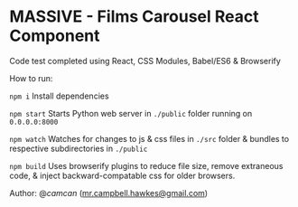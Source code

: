 MASSIVE - Films Carousel React Component
===========================

Code test completed using React, CSS Modules, Babel/ES6 & Browserify


How to run:

`npm i` Install dependencies

`npm start` Starts Python web server in `./public` folder running on `0.0.0.0:8000` 

`npm watch` Watches for changes to js & css files in `./src` folder & bundles to respective subdirectories in `./public`

`npm build` Uses browserify plugins to reduce file size, remove extraneous code, & inject backward-compatable css for older browsers. 


Author: @*camcan* (mr.campbell.hawkes@gmail.com)



